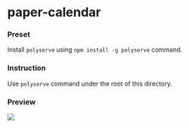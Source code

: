 # paper-calendar

### Preset
Install `polyserve` using `npm install -g polyserve` command.

### Instruction
Use `polyserve` command under the root of this directory.

### Preview
![](https://raw.githubusercontent.com/haocong/haocong.github.io/master/storage/images/paper-calendar-1.png)